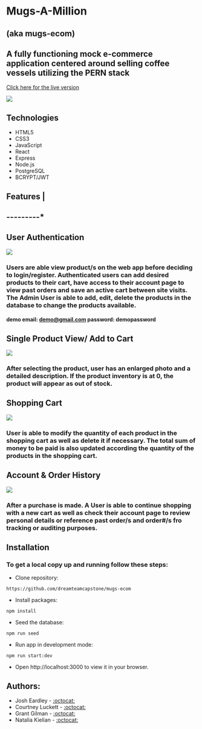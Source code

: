 # Mugs-A-Million
## (aka mugs-ecom)
## A fully functioning mock e-commerce application centered around selling coffee vessels utilizing the PERN stack
[Click here for the live version](https://mugs-ecom.fly.dev/)

![](https://im2.ezgif.com/tmp/ezgif-2-b07276923d.gif)

## Technologies
- HTML5
- CSS3
- JavaScript
- React
- Express
- Node.js
- PostgreSQL
- BCRYPT/JWT

## Features |
## ---------*
## User Authentication
![](https://im2.ezgif.com/tmp/ezgif-2-7ba66d1c2c.gif)
### Users are able view product/s on the web app before deciding to login/register. Authenticated users can add desired products to their cart, have access to their account page to view past orders and save an active cart between site visits. The Admin User is able to add, edit, delete the products in the database to change the products available.

#### demo email: demo@gmail.com password: demopassword

## Single Product View/ Add to Cart
![](https://im2.ezgif.com/tmp/ezgif-2-3a715d064a.gif)
### After selecting the product, user has an enlarged photo and a detailed description. If the product inventory is at 0, the product will appear as out of stock.

## Shopping Cart
![](https://im2.ezgif.com/tmp/ezgif-2-9c9610fefb.gif)
### User is able to modify the quantity of each product in the shopping cart as well as delete it if necessary. The total sum of money to be paid is also updated according the quantity of the products in the shopping cart.

## Account & Order History
![](https://im2.ezgif.com/tmp/ezgif-2-e831abb2ce.gif)
### After a purchase is made. A User is able to continue shopping with a new cart as well as check their account page to review personal details or reference past order/s and order#/s fro tracking or auditing purposes.

## Installation
### To get a local copy up and running follow these steps:
- Clone repository:
```
https://github.com/dreamteamcapstone/mugs-ecom
```
- Install packages:
```
npm install
```
- Seed the database:
```
npm run seed
```
- Run app in development mode:
```
npm run start:dev
```
- Open http://localhost:3000 to view it in your browser.


## Authors:

- Josh Eardley - [:octocat:](https://github.com/josh-eardley)
- Courtney Luckett - [:octocat:](https://github.com/ccluckett)
- Grant Gilman - [:octocat:](https://github.com/grantgilman4)
- Natalia Kielian - [:octocat:](https://github.com/Natalia1113)
